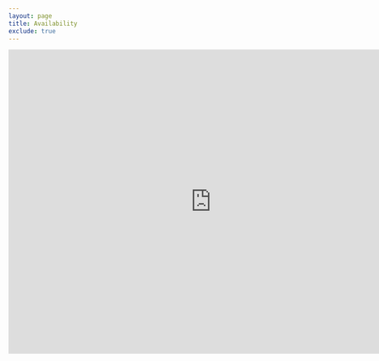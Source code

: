 ```yaml
---
layout: page
title: Availability
exclude: true
---
```

<iframe src="https://calendar.google.com/calendar/embed?height=600&amp;wkst=1&amp;bgcolor=%23ffffff&amp;ctz=America%2FNew_York&amp;src=dW1pY2guZWR1X2djcHIyN2dnNzV1aWc0OGFtbmptaGN2cTkwQGdyb3VwLmNhbGVuZGFyLmdvb2dsZS5jb20&amp;color=%237b9fb0&amp;showNav=1&amp;showTitle=0&amp;showDate=1&amp;showPrint=0&amp;showCalendars=0&amp;mode=WEEK" style="border-width:0" width="800" height="600" frameborder="0" scrolling="no"></iframe>
